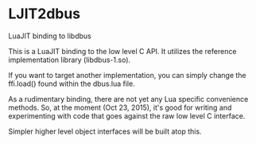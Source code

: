 # LJIT2dbus
LuaJIT binding to libdbus

This is a LuaJIT binding to the low level C API.  It utilizes the reference implementation
library (libdbus-1.so).

If you want to target another implementation, you can simply change the ffi.load() found within
the dbus.lua file.

As a rudimentary binding, there are not yet any Lua specific convenience methods.  So, at
the moment (Oct 23, 2015), it's good for writing and experimenting with code that goes
against the raw low level C interface.

Simpler higher level object interfaces will be built atop this.